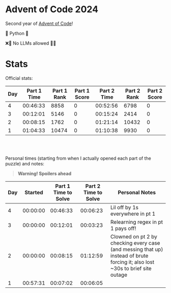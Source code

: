 # Advent of Code 2024

Second year of [Advent of Code](https://adventofcode.com/)!

🐍 Python 🐍

❌🤖 No LLMs allowed 🤖❌

# Stats

Official stats:

| Day | Part 1 Time | Part 1 Rank | Part 1 Score | Part 2 Time | Part 2 Rank | Part 2 Score |
| --- | ----------- | ----------- | ------------ | ----------- | ----------- | ------------ |
| 4   | 00:46:33    | 8858        | 0            | 00:52:56    | 6798        | 0            |
| 3   | 00:12:01    | 5146        | 0            | 00:15:24    | 2414        | 0            |
| 2   | 00:08:15    | 1762        | 0            | 01:21:14    | 10432       | 0            |
| 1   | 01:04:33    | 10474       | 0            | 01:10:38    | 9930        | 0            |

<br><br>

Personal times (starting from when I actually opened each part of the puzzle) and notes:

> **Warning! Spoilers ahead**

| Day | Started  | Part 1 Time to Solve | Part 2 Time to Solve | Personal Notes                                                                                                                |
| --- | -------- | -------------------- | -------------------- | ----------------------------------------------------------------------------------------------------------------------------- |
| 4   | 00:00:00 | 00:46:33             | 00:06:23             | Lil off by 1s everywhere in pt 1                                                                                              |
| 3   | 00:00:00 | 00:12:01             | 00:03:23             | Relearning regex in pt 1 pays off!                                                                                            |
| 2   | 00:00:00 | 00:08:15             | 01:12:59             | Clowned on pt 2 by checking every case (and messing that up) instead of brute forcing it; also lost ~30s to brief site outage |
| 1   | 00:57:31 | 00:07:02             | 00:06:05             |                                                                                                                               |
